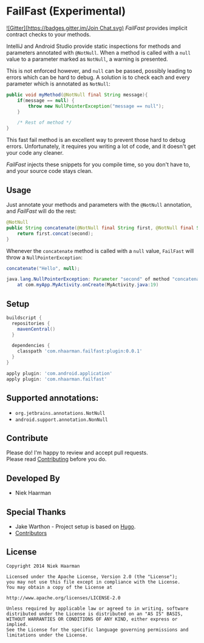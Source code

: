 # FailFast (Experimental)
[![Gitter](https://badges.gitter.im/Join Chat.svg)](https://gitter.im/nhaarman/FailFast?utm_source=badge&utm_medium=badge&utm_campaign=pr-badge&utm_content=badge)
*FailFast* provides implicit contract checks to your methods.

IntelliJ and Android Studio provide static inspections for methods and parameters annotated with `@NotNull`. When a method is called with a `null` value to a parameter marked as `NotNull`, a warning is presented. 

This is not enforced however, and `null` can be passed, possibly leading to errors which can be hard to debug. A solution is to check each and every parameter which is annotated as `NotNull`:

```java
public void myMethod(@NotNull final String message){
	if(message == null) {
		throw new NullPointerException("message == null");
	}

	/* Rest of method */
}
```

This fast fail method is an excellent way to prevent those hard to debug errors. Unfortunately, it requires you writing a lot of code, and it doesn't get your code any cleaner.

*FailFast* injects these snippets for you compile time, so you don't have to, and your source code stays clean.

## Usage
Just annotate your methods and parameters with the `@NotNull` annotation, and *FailFast* will do the rest:

```java
@NotNull
public String concatenate(@NotNull final String first, @NotNull final String second) {
	return first.concat(second);
}
```

Whenever the `concatenate` method is called with a `null` value, `FailFast` will throw a `NullPointerException`:

```java
concatenate("Hello", null);

java.lang.NullPointerException: Parameter "second" of method "concatenate" was specified as @NotNull, but null was given.
	at com.myApp.MyActivity.onCreate(MyActivity.java:19)
```

## Setup
```groovy
buildscript {
  repositories {
    mavenCentral()
  }

  dependencies {
    classpath 'com.nhaarman.failfast:plugin:0.0.1'
  }
}

apply plugin: 'com.android.application'
apply plugin: 'com.nhaarman.failfast'
```

## Supported annotations:
 - `org.jetbrains.annotations.NotNull`
 - `android.support.annotation.NonNull`

## Contribute
Please do! I'm happy to review and accept pull requests.  
Please read [Contributing](https://github.com/nhaarman/FailFast/blob/master/CONTRIBUTING.md) before you do.

## Developed By
* Niek Haarman

## Special Thanks
* Jake Warthon - Project setup is based on [Hugo](https://github.com/JakeWharton/hugo).
* [Contributors](https://github.com/nhaarman/FailFast/graphs/contributors)

## License

	Copyright 2014 Niek Haarman

	Licensed under the Apache License, Version 2.0 (the "License");
	you may not use this file except in compliance with the License.
	You may obtain a copy of the License at

	http://www.apache.org/licenses/LICENSE-2.0

	Unless required by applicable law or agreed to in writing, software
	distributed under the License is distributed on an "AS IS" BASIS,
	WITHOUT WARRANTIES OR CONDITIONS OF ANY KIND, either express or implied.
	See the License for the specific language governing permissions and
	limitations under the License.
